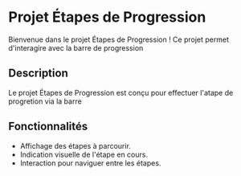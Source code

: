# Projet Étapes de Progression

Bienvenue dans le projet Étapes de Progression ! Ce projet permet d'interagire avec la barre de progression 

## Description

Le projet Étapes de Progression est conçu pour effectuer l'atape de progretion via la barre 
## Fonctionnalités

- Affichage des étapes à parcourir.
- Indication visuelle de l'étape en cours.
- Interaction pour naviguer entre les étapes.
